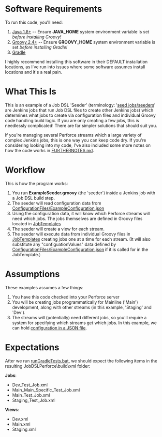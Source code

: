 # Software Requirements
To run this code, you'll need:

1. [Java 1.8+](http://www.oracle.com/technetwork/java/javase/downloads/index.html) -- Ensure **JAVA_HOME** system environment variable is set *before installing Groovy!*
1. [Groovy 2.4+](http://groovy-lang.org/download.html) -- Ensure **GROOVY_HOME** system environment variable is set *before installing Gradle!*
1. [Gradle](https://gradle.org/install/)

I highly recommend installing this software in their DEFAULT installation locations, as I've run into issues where some software assumes install locations and it's a real pain.

# What This Is
This is an example of a Job DSL 'Seeder' (terminology: '[seed jobs/seeders](https://github.com/jenkinsci/job-dsl-plugin/wiki#getting-started)' are Jenkins jobs that run Job DSL files to create other Jenkins jobs) which determines what jobs to create via configuration files and individual Groovy code handling build logic.
If you are only creating a few jobs, this is needlessly complicated! There are far simpler solutions that should suit you.

If you're managing several Perforce streams which a large variety of complex Jenkins jobs, this is one way you can keep code dry. If you're considering looking into my code, I've also included some more notes on how the code works in [FURTHERNOTES.md](FURTHERNOTES.md).

# Workflow
This is how the program works:

1. You run **ExampleSeeder.groovy** (the 'seeder') inside a Jenkins job with a Job DSL build step.
2. The seeder will read configuration data from [ConfigurationFiles/ExampleConfiguration.json](ConfigurationFiles/ExampleConfiguration.json)
3. Using the configuration data, it will know which Perforce streams will need which jobs. The jobs themselves are defined in Groovy files located in [JobTemplates](JobTemplates)
4. The seeder will create a view for each stream.
5. The seeder will execute data from individual Groovy files in [JobTemplates](JobTemplates) creating jobs one at a time for each stream. (It will also substitute any "configuationValues" data defined by [ConfigurationFiles/ExampleConfiguration.json](ConfigurationFiles/ExampleConfiguration.json) if it is called for in the JobTemplate.)

# Assumptions
These examples assumes a few things:
1. You have this code checked into your Perforce server
2. You will be creating jobs programmatically for Mainline ('Main') development, along with other streams (in this example, 'Staging' and 'Dev').
3. The streams will (potentially) need different jobs, so you'll require a system for specifying which streams get which jobs. In this example, we can hold [configuration in a JSON file]().

# Expectations
After we run [runGradleTests.bat](runGradleTests.bat), we should expect the following items in the resulting JobDSLPerforce\\build\\xml folder:

**Jobs**:
* Dev_Test_Job.xml
* Main_Main_Specific_Test_Job.xml
* Main_Test_Job.xml
* Staging_Test_Job.xml

**Views**:
* Dev.xml
* Main.xml
* Staging.xml

